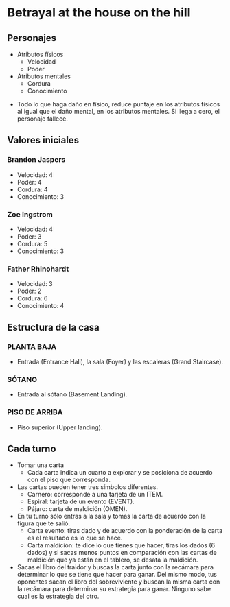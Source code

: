 # Betrayal at the house on the hill

## Personajes
- Atributos físicos
  - Velocidad
  - Poder
- Atributos mentales
  - Cordura
  - Conocimiento
* Todo lo que haga daño en físico, reduce puntaje en los atributos físicos al igual que el daño
mental, en los atributos mentales. Si llega a cero, el personaje fallece.


## Valores iniciales
### Brandon Jaspers
- Velocidad: 4
- Poder: 4
- Cordura: 4
- Conocimiento: 3
### Zoe Ingstrom
- Velocidad: 4
- Poder: 3
- Cordura: 5
- Conocimiento: 3
### Father Rhinohardt
- Velocidad: 3
- Poder: 2
- Cordura: 6
- Conocimiento: 4
## Estructura de la casa
### PLANTA BAJA
- Entrada (Entrance Hall), la sala (Foyer) y las escaleras (Grand Staircase).
### SÓTANO
- Entrada al sótano (Basement Landing).
### PISO DE ARRIBA
- Piso superior (Upper landing).
## Cada turno
- Tomar una carta
  - Cada carta indica un cuarto a explorar y se posiciona de acuerdo con el piso
que corresponda.
- Las cartas pueden tener tres símbolos diferentes.
  - Carnero: corresponde a una tarjeta de un ITEM.
  - Espiral: tarjeta de un evento (EVENT).
  - Pájaro: carta de maldición (OMEN).
- En tu turno sólo entras a la sala y tomas la carta de acuerdo con la figura que te salió.
  - Carta evento: tiras dado y de acuerdo con la ponderación de la carta es el
resultado es lo que se hace.
  - Carta maldición: te dice lo que tienes que hacer, tiras los dados (6 dados) y si
sacas menos puntos en comparación con las cartas de maldición que ya están
en el tablero, se desata la maldición.
- Sacas el libro del traidor y buscas la carta junto con la recámara para
determinar lo que se tiene que hacer para ganar. Del mismo modo, tus
oponentes sacan el libro del sobreviviente y buscan la misma carta con
la recámara para determinar su estrategia para ganar. Ninguno sabe
cual es la estrategia del otro.

